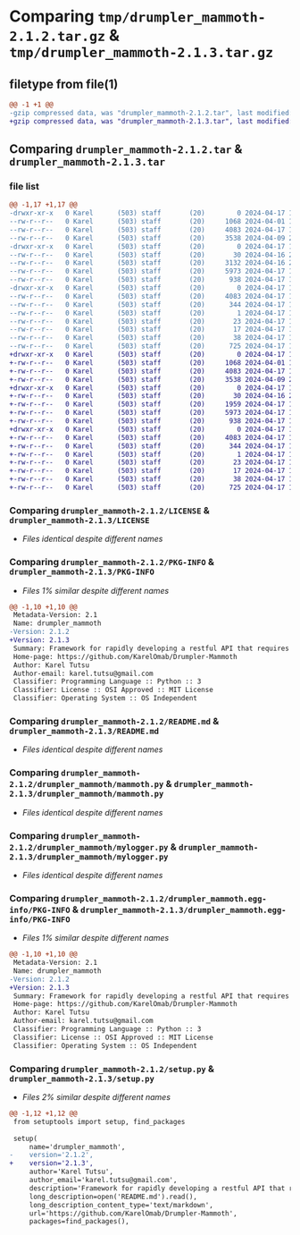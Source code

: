 # Comparing `tmp/drumpler_mammoth-2.1.2.tar.gz` & `tmp/drumpler_mammoth-2.1.3.tar.gz`

## filetype from file(1)

```diff
@@ -1 +1 @@
-gzip compressed data, was "drumpler_mammoth-2.1.2.tar", last modified: Wed Apr 17 19:46:39 2024, max compression
+gzip compressed data, was "drumpler_mammoth-2.1.3.tar", last modified: Wed Apr 17 19:48:17 2024, max compression
```

## Comparing `drumpler_mammoth-2.1.2.tar` & `drumpler_mammoth-2.1.3.tar`

### file list

```diff
@@ -1,17 +1,17 @@
-drwxr-xr-x   0 Karel      (503) staff       (20)        0 2024-04-17 19:46:39.490521 drumpler_mammoth-2.1.2/
--rw-r--r--   0 Karel      (503) staff       (20)     1068 2024-04-01 14:29:50.000000 drumpler_mammoth-2.1.2/LICENSE
--rw-r--r--   0 Karel      (503) staff       (20)     4083 2024-04-17 19:46:39.489819 drumpler_mammoth-2.1.2/PKG-INFO
--rw-r--r--   0 Karel      (503) staff       (20)     3538 2024-04-09 21:15:49.000000 drumpler_mammoth-2.1.2/README.md
-drwxr-xr-x   0 Karel      (503) staff       (20)        0 2024-04-17 19:46:39.485137 drumpler_mammoth-2.1.2/drumpler_mammoth/
--rw-r--r--   0 Karel      (503) staff       (20)       30 2024-04-16 20:58:49.000000 drumpler_mammoth-2.1.2/drumpler_mammoth/__init__.py
--rw-r--r--   0 Karel      (503) staff       (20)     3132 2024-04-16 23:32:45.000000 drumpler_mammoth-2.1.2/drumpler_mammoth/http_request.py
--rw-r--r--   0 Karel      (503) staff       (20)     5973 2024-04-17 19:46:23.000000 drumpler_mammoth-2.1.2/drumpler_mammoth/mammoth.py
--rw-r--r--   0 Karel      (503) staff       (20)      938 2024-04-17 16:38:09.000000 drumpler_mammoth-2.1.2/drumpler_mammoth/mylogger.py
-drwxr-xr-x   0 Karel      (503) staff       (20)        0 2024-04-17 19:46:39.488878 drumpler_mammoth-2.1.2/drumpler_mammoth.egg-info/
--rw-r--r--   0 Karel      (503) staff       (20)     4083 2024-04-17 19:46:39.000000 drumpler_mammoth-2.1.2/drumpler_mammoth.egg-info/PKG-INFO
--rw-r--r--   0 Karel      (503) staff       (20)      344 2024-04-17 19:46:39.000000 drumpler_mammoth-2.1.2/drumpler_mammoth.egg-info/SOURCES.txt
--rw-r--r--   0 Karel      (503) staff       (20)        1 2024-04-17 19:46:39.000000 drumpler_mammoth-2.1.2/drumpler_mammoth.egg-info/dependency_links.txt
--rw-r--r--   0 Karel      (503) staff       (20)       23 2024-04-17 19:46:39.000000 drumpler_mammoth-2.1.2/drumpler_mammoth.egg-info/requires.txt
--rw-r--r--   0 Karel      (503) staff       (20)       17 2024-04-17 19:46:39.000000 drumpler_mammoth-2.1.2/drumpler_mammoth.egg-info/top_level.txt
--rw-r--r--   0 Karel      (503) staff       (20)       38 2024-04-17 19:46:39.490647 drumpler_mammoth-2.1.2/setup.cfg
--rw-r--r--   0 Karel      (503) staff       (20)      725 2024-04-17 19:46:29.000000 drumpler_mammoth-2.1.2/setup.py
+drwxr-xr-x   0 Karel      (503) staff       (20)        0 2024-04-17 19:48:17.045491 drumpler_mammoth-2.1.3/
+-rw-r--r--   0 Karel      (503) staff       (20)     1068 2024-04-01 14:29:50.000000 drumpler_mammoth-2.1.3/LICENSE
+-rw-r--r--   0 Karel      (503) staff       (20)     4083 2024-04-17 19:48:17.044554 drumpler_mammoth-2.1.3/PKG-INFO
+-rw-r--r--   0 Karel      (503) staff       (20)     3538 2024-04-09 21:15:49.000000 drumpler_mammoth-2.1.3/README.md
+drwxr-xr-x   0 Karel      (503) staff       (20)        0 2024-04-17 19:48:17.040599 drumpler_mammoth-2.1.3/drumpler_mammoth/
+-rw-r--r--   0 Karel      (503) staff       (20)       30 2024-04-16 20:58:49.000000 drumpler_mammoth-2.1.3/drumpler_mammoth/__init__.py
+-rw-r--r--   0 Karel      (503) staff       (20)     1959 2024-04-17 19:48:08.000000 drumpler_mammoth-2.1.3/drumpler_mammoth/http_request.py
+-rw-r--r--   0 Karel      (503) staff       (20)     5973 2024-04-17 19:46:23.000000 drumpler_mammoth-2.1.3/drumpler_mammoth/mammoth.py
+-rw-r--r--   0 Karel      (503) staff       (20)      938 2024-04-17 16:38:09.000000 drumpler_mammoth-2.1.3/drumpler_mammoth/mylogger.py
+drwxr-xr-x   0 Karel      (503) staff       (20)        0 2024-04-17 19:48:17.043784 drumpler_mammoth-2.1.3/drumpler_mammoth.egg-info/
+-rw-r--r--   0 Karel      (503) staff       (20)     4083 2024-04-17 19:48:17.000000 drumpler_mammoth-2.1.3/drumpler_mammoth.egg-info/PKG-INFO
+-rw-r--r--   0 Karel      (503) staff       (20)      344 2024-04-17 19:48:17.000000 drumpler_mammoth-2.1.3/drumpler_mammoth.egg-info/SOURCES.txt
+-rw-r--r--   0 Karel      (503) staff       (20)        1 2024-04-17 19:48:17.000000 drumpler_mammoth-2.1.3/drumpler_mammoth.egg-info/dependency_links.txt
+-rw-r--r--   0 Karel      (503) staff       (20)       23 2024-04-17 19:48:17.000000 drumpler_mammoth-2.1.3/drumpler_mammoth.egg-info/requires.txt
+-rw-r--r--   0 Karel      (503) staff       (20)       17 2024-04-17 19:48:17.000000 drumpler_mammoth-2.1.3/drumpler_mammoth.egg-info/top_level.txt
+-rw-r--r--   0 Karel      (503) staff       (20)       38 2024-04-17 19:48:17.045670 drumpler_mammoth-2.1.3/setup.cfg
+-rw-r--r--   0 Karel      (503) staff       (20)      725 2024-04-17 19:48:12.000000 drumpler_mammoth-2.1.3/setup.py
```

### Comparing `drumpler_mammoth-2.1.2/LICENSE` & `drumpler_mammoth-2.1.3/LICENSE`

 * *Files identical despite different names*

### Comparing `drumpler_mammoth-2.1.2/PKG-INFO` & `drumpler_mammoth-2.1.3/PKG-INFO`

 * *Files 1% similar despite different names*

```diff
@@ -1,10 +1,10 @@
 Metadata-Version: 2.1
 Name: drumpler_mammoth
-Version: 2.1.2
+Version: 2.1.3
 Summary: Framework for rapidly developing a restful API that requires post processing
 Home-page: https://github.com/KarelOmab/Drumpler-Mammoth
 Author: Karel Tutsu
 Author-email: karel.tutsu@gmail.com
 Classifier: Programming Language :: Python :: 3
 Classifier: License :: OSI Approved :: MIT License
 Classifier: Operating System :: OS Independent
```

### Comparing `drumpler_mammoth-2.1.2/README.md` & `drumpler_mammoth-2.1.3/README.md`

 * *Files identical despite different names*

### Comparing `drumpler_mammoth-2.1.2/drumpler_mammoth/mammoth.py` & `drumpler_mammoth-2.1.3/drumpler_mammoth/mammoth.py`

 * *Files identical despite different names*

### Comparing `drumpler_mammoth-2.1.2/drumpler_mammoth/mylogger.py` & `drumpler_mammoth-2.1.3/drumpler_mammoth/mylogger.py`

 * *Files identical despite different names*

### Comparing `drumpler_mammoth-2.1.2/drumpler_mammoth.egg-info/PKG-INFO` & `drumpler_mammoth-2.1.3/drumpler_mammoth.egg-info/PKG-INFO`

 * *Files 1% similar despite different names*

```diff
@@ -1,10 +1,10 @@
 Metadata-Version: 2.1
 Name: drumpler_mammoth
-Version: 2.1.2
+Version: 2.1.3
 Summary: Framework for rapidly developing a restful API that requires post processing
 Home-page: https://github.com/KarelOmab/Drumpler-Mammoth
 Author: Karel Tutsu
 Author-email: karel.tutsu@gmail.com
 Classifier: Programming Language :: Python :: 3
 Classifier: License :: OSI Approved :: MIT License
 Classifier: Operating System :: OS Independent
```

### Comparing `drumpler_mammoth-2.1.2/setup.py` & `drumpler_mammoth-2.1.3/setup.py`

 * *Files 2% similar despite different names*

```diff
@@ -1,12 +1,12 @@
 from setuptools import setup, find_packages
 
 setup(
     name='drumpler_mammoth',
-    version='2.1.2',
+    version='2.1.3',
     author='Karel Tutsu',
     author_email='karel.tutsu@gmail.com',
     description='Framework for rapidly developing a restful API that requires post processing',
     long_description=open('README.md').read(),
     long_description_content_type='text/markdown',
     url='https://github.com/KarelOmab/Drumpler-Mammoth',
     packages=find_packages(),
```

